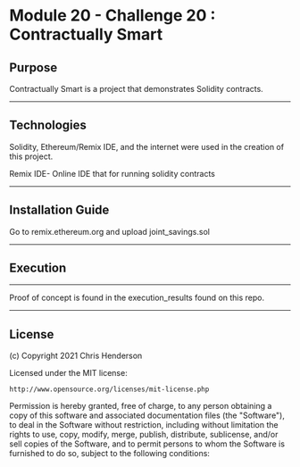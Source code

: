 Module 20 - Challenge 20 : Contractually Smart
==========================================

## Purpose

Contractually Smart is a project that demonstrates Solidity contracts.

---

## Technologies

Solidity, Ethereum/Remix IDE, and the internet were used in the creation of this project. 

Remix IDE- Online IDE that for running solidity contracts 

---

## Installation Guide

Go to remix.ethereum.org and upload joint_savings.sol

---
## Execution
---

Proof of concept is found in the execution_results found on this repo.

---

## License

(c) Copyright 2021 Chris Henderson

Licensed under the MIT license:

    http://www.opensource.org/licenses/mit-license.php

Permission is hereby granted, free of charge, to any person obtaining a copy
of this software and associated documentation files (the "Software"), to deal
in the Software without restriction, including without limitation the rights
to use, copy, modify, merge, publish, distribute, sublicense, and/or sell
copies of the Software, and to permit persons to whom the Software is
furnished to do so, subject to the following conditions:
